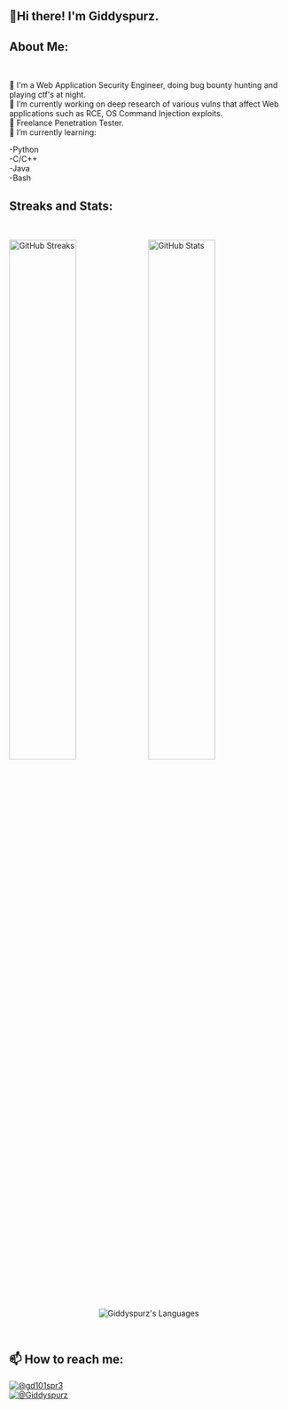 <h2 align="left">👋Hi there! I'm Giddyspurz.</h2>
<h2 align="left">About Me:</h2>
<br>
<p align="left">
👀 I'm a Web Application Security Engineer, doing bug bounty hunting and playing ctf's at night.<br>
🔭 I’m currently working on deep research of various vulns that affect Web applications such as RCE, OS Command Injection exploits.<br>
👯 Freelance Penetration Tester.<br>
🌱 I’m currently learning:<br>
</p>    
<p align="left">
         -Python <br>
         -C/C++ <br>  
         -Java <br> 
         -Bash <br>
</p>
    
<h2 align=left>Streaks and Stats:</h2>
<br>
<p align="left">
  <img src="https://github-readme-streak-stats.herokuapp.com/?user=Giddyspurz&amp;theme=nord" alt="GitHub Streaks" width="49%" />

   <img src="https://github-readme-stats.vercel.app/api?username=Giddyspurz&show_icons=true&theme=nord" alt="GitHub Stats" width="49%" />

</p>
<p align="center"> <img align="center" src="https://github-readme-stats.vercel.app/api/top-langs/?username=Giddyspurz&theme=nord" alt="Giddyspurz's Languages"> </p>
<br>

<h2 align="left">📫 How to reach me:</h2>
<p align="left">
<a href="https://twitter.com/gd101spr3" target="blank"><img src="https://img.shields.io/twitter/follow/gd101spr3?logo=twitter&style=social"    alt="@gd101spr3"/> <br>
<a href="https://t.me/Giddyspurz" target="blank"><img src="https://img.shields.io/badge/%40Giddyspurz-Telegram-blue" alt="@Giddyspurz" />  
 </p>
